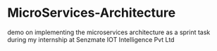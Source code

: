 # MicroServices-Architecture
demo on implementing the microservices architecture as a sprint task during my internship at Senzmate IOT Intelligence  Pvt Ltd

